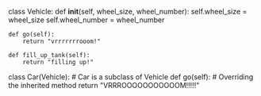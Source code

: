 class Vehicle:
def **init**(self, wheel_size, wheel_number):
self.wheel_size = wheel_size
self.wheel_number = wheel_number

    def go(self):
        return "vrrrrrrrooom!"

    def fill_up_tank(self):
        return "filling up!"

class Car(Vehicle): # Car is a subclass of Vehicle
def go(self): # Overriding the inherited method
return "VRRROOOOOOOOOOOM!!!!!"

